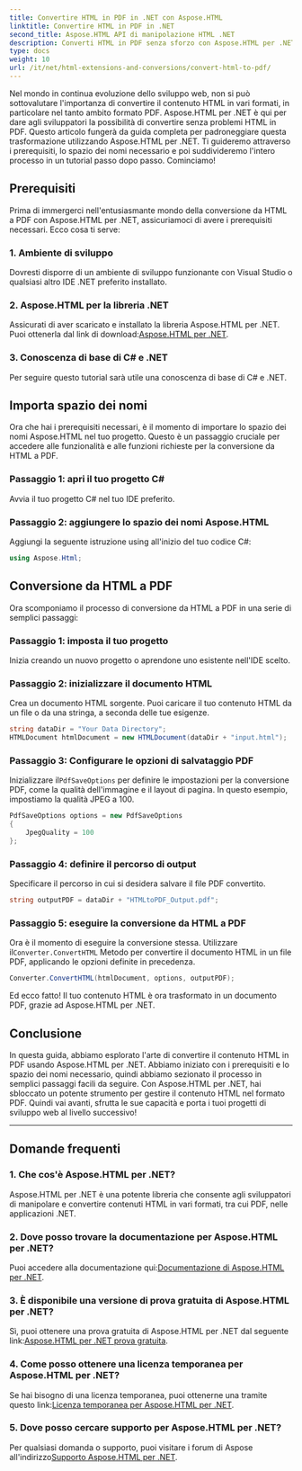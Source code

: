 ```yaml
---
title: Convertire HTML in PDF in .NET con Aspose.HTML
linktitle: Convertire HTML in PDF in .NET
second_title: Aspose.HTML API di manipolazione HTML .NET
description: Converti HTML in PDF senza sforzo con Aspose.HTML per .NET. Segui la nostra guida passo dopo passo e libera la potenza della conversione da HTML a PDF.
type: docs
weight: 10
url: /it/net/html-extensions-and-conversions/convert-html-to-pdf/
---
```


Nel mondo in continua evoluzione dello sviluppo web, non si può sottovalutare l'importanza di convertire il contenuto HTML in vari formati, in particolare nel tanto ambito formato PDF. Aspose.HTML per .NET è qui per dare agli sviluppatori la possibilità di convertire senza problemi HTML in PDF. Questo articolo fungerà da guida completa per padroneggiare questa trasformazione utilizzando Aspose.HTML per .NET. Ti guideremo attraverso i prerequisiti, lo spazio dei nomi necessario e poi suddivideremo l'intero processo in un tutorial passo dopo passo. Cominciamo!

## Prerequisiti

Prima di immergerci nell'entusiasmante mondo della conversione da HTML a PDF con Aspose.HTML per .NET, assicuriamoci di avere i prerequisiti necessari. Ecco cosa ti serve:

### 1. Ambiente di sviluppo

Dovresti disporre di un ambiente di sviluppo funzionante con Visual Studio o qualsiasi altro IDE .NET preferito installato.

### 2. Aspose.HTML per la libreria .NET

Assicurati di aver scaricato e installato la libreria Aspose.HTML per .NET. Puoi ottenerla dal link di download:[Aspose.HTML per .NET](https://releases.aspose.com/html/net/).

### 3. Conoscenza di base di C# e .NET

Per seguire questo tutorial sarà utile una conoscenza di base di C# e .NET.

## Importa spazio dei nomi

Ora che hai i prerequisiti necessari, è il momento di importare lo spazio dei nomi Aspose.HTML nel tuo progetto. Questo è un passaggio cruciale per accedere alle funzionalità e alle funzioni richieste per la conversione da HTML a PDF.

### Passaggio 1: apri il tuo progetto C#

Avvia il tuo progetto C# nel tuo IDE preferito.

### Passaggio 2: aggiungere lo spazio dei nomi Aspose.HTML

Aggiungi la seguente istruzione using all'inizio del tuo codice C#:

```csharp
using Aspose.Html;
```

## Conversione da HTML a PDF

Ora scomponiamo il processo di conversione da HTML a PDF in una serie di semplici passaggi:

### Passaggio 1: imposta il tuo progetto

Inizia creando un nuovo progetto o aprendone uno esistente nell'IDE scelto.

### Passaggio 2: inizializzare il documento HTML

Crea un documento HTML sorgente. Puoi caricare il tuo contenuto HTML da un file o da una stringa, a seconda delle tue esigenze.

```csharp
string dataDir = "Your Data Directory";
HTMLDocument htmlDocument = new HTMLDocument(dataDir + "input.html");
```

### Passaggio 3: Configurare le opzioni di salvataggio PDF

 Inizializzare il`PdfSaveOptions` per definire le impostazioni per la conversione PDF, come la qualità dell'immagine e il layout di pagina. In questo esempio, impostiamo la qualità JPEG a 100.

```csharp
PdfSaveOptions options = new PdfSaveOptions
{
    JpegQuality = 100
};
```

### Passaggio 4: definire il percorso di output

Specificare il percorso in cui si desidera salvare il file PDF convertito.

```csharp
string outputPDF = dataDir + "HTMLtoPDF_Output.pdf";
```

### Passaggio 5: eseguire la conversione da HTML a PDF

 Ora è il momento di eseguire la conversione stessa. Utilizzare il`Converter.ConvertHTML` Metodo per convertire il documento HTML in un file PDF, applicando le opzioni definite in precedenza.

```csharp
Converter.ConvertHTML(htmlDocument, options, outputPDF);
```

Ed ecco fatto! Il tuo contenuto HTML è ora trasformato in un documento PDF, grazie ad Aspose.HTML per .NET.

## Conclusione

In questa guida, abbiamo esplorato l'arte di convertire il contenuto HTML in PDF usando Aspose.HTML per .NET. Abbiamo iniziato con i prerequisiti e lo spazio dei nomi necessario, quindi abbiamo sezionato il processo in semplici passaggi facili da seguire. Con Aspose.HTML per .NET, hai sbloccato un potente strumento per gestire il contenuto HTML nel formato PDF. Quindi vai avanti, sfrutta le sue capacità e porta i tuoi progetti di sviluppo web al livello successivo!

---

## Domande frequenti

### 1. Che cos'è Aspose.HTML per .NET?

Aspose.HTML per .NET è una potente libreria che consente agli sviluppatori di manipolare e convertire contenuti HTML in vari formati, tra cui PDF, nelle applicazioni .NET.

### 2. Dove posso trovare la documentazione per Aspose.HTML per .NET?

 Puoi accedere alla documentazione qui:[Documentazione di Aspose.HTML per .NET](https://reference.aspose.com/html/net/).

### 3. È disponibile una versione di prova gratuita di Aspose.HTML per .NET?

 Sì, puoi ottenere una prova gratuita di Aspose.HTML per .NET dal seguente link:[Aspose.HTML per .NET prova gratuita](https://releases.aspose.com/).

### 4. Come posso ottenere una licenza temporanea per Aspose.HTML per .NET?

Se hai bisogno di una licenza temporanea, puoi ottenerne una tramite questo link:[Licenza temporanea per Aspose.HTML per .NET](https://purchase.aspose.com/temporary-license/).

### 5. Dove posso cercare supporto per Aspose.HTML per .NET?

 Per qualsiasi domanda o supporto, puoi visitare i forum di Aspose all'indirizzo[Supporto Aspose.HTML per .NET](https://forum.aspose.com/).